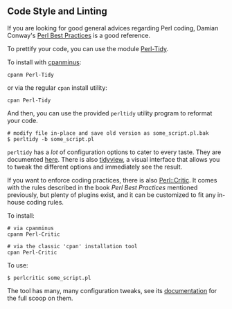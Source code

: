 ## Code Style and Linting

If you are looking for good general advices regarding Perl coding, 
Damian Conway's [Perl Best
Practices](http://shop.oreilly.com/product/9780596001735.do) is a good
reference. 

To prettify your code, you can use the module
[Perl-Tidy](https://metacpan.org/release/Perl-Tidy). 

To install with
[cpanminus](http://search.cpan.org/~miyagawa/App-cpanminus-1.7042/):

    cpanm Perl-Tidy

or via the regular `cpan` install utility:

    cpan Perl-Tidy

And then, you can use the provided `perltidy` utility program 
to reformat your code.

    # modify file in-place and save old version as some_script.pl.bak
    $ perltidy -b some_script.pl

`perltidy` has a *lot* of configuration options to cater to every taste. They
are documented
[here](https://metacpan.org/pod/distribution/Perl-Tidy/docs/stylekey.pod).
There
is also [tidyview](https://sourceforge.net/projects/tidyview/), a visual
interface that allows
you to tweak the different options and immediately 
see the result.

If you want to enforce coding practices, there is also
[Perl::Critic](https://metacpan.org/release/Perl-Critic). It comes 
with the rules described in the book *Perl Best Practices* mentioned 
previously, but plenty of plugins exist, and it can be customized to
fit any in-house coding rules.

To install:

    # via cpanminus
    cpanm Perl-Critic

    # via the classic 'cpan' installation tool
    cpan Perl-Critic

To use:

    $ perlcritic some_script.pl

The tool has many, many configuration tweaks, see its
[documentation](https://metacpan.org/pod/distribution/Perl-Critic/bin/perlcritic)
for the full scoop on them.
